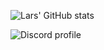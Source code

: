
![Lars' GitHub stats](https://github-readme-stats.vercel.app/api?username=larssieboy18&show_icons=true&theme=dark) 

![Discord profile](https://discord.c99.nl/widget/theme-2/119473151913623552.png)


<!--
**larssieboy18/larssieboy18** is a ✨ _special_ ✨ repository because its `README.md` (this file) appears on your GitHub profile.

Here are some ideas to get you started:

- 🔭 I’m currently working on ...
- 🌱 I’m currently learning ...
- 👯 I’m looking to collaborate on ...
- 🤔 I’m looking for help with ...
- 💬 Ask me about ...
- 📫 How to reach me: ...
- 😄 Pronouns: ...
- ⚡ Fun fact: ...

[![Top Langs](https://github-readme-stats.vercel.app/api/top-langs/?username=larssieboy18&layout=compact&theme=dark)](https://github.com/anuraghazra/github-readme-stats)

[![GitHub Streak](https://github-readme-streak-stats.herokuapp.com/?user=larssieboy18&theme=dark)](https://git.io/streak-stats)

-->
